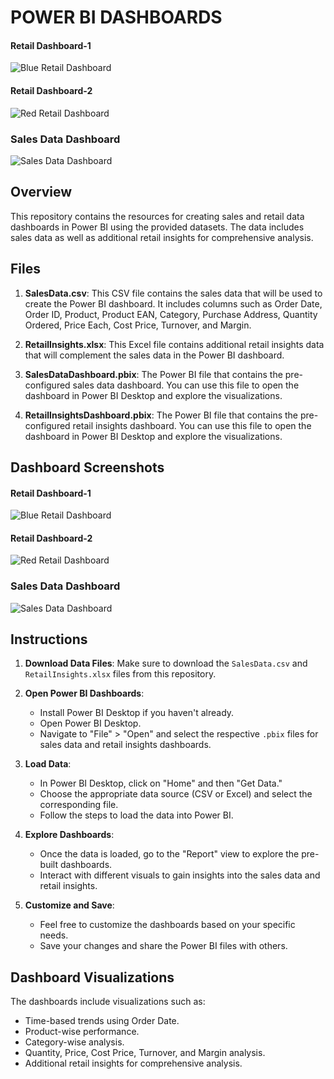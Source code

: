 # POWER BI DASHBOARDS



#### Retail Dashboard-1
![Blue Retail Dashboard](POWER-BI-DASHBOARDS/Dashboard_Screenshots/blue-retails.png)

#### Retail Dashboard-2
![Red Retail Dashboard](POWER-BI-DASHBOARDS/Dashboard_Screenshots/red-retail.png)

### Sales Data Dashboard
![Sales Data Dashboard](POWER-BI-DASHBOARDS/Dashboard_Screenshots/SALES%20DATA%20DASHBOARD.jpg)

## Overview

This repository contains the resources for creating sales and retail data dashboards in Power BI using the provided datasets. The data includes sales data as well as additional retail insights for comprehensive analysis.

## Files

1. **SalesData.csv**: This CSV file contains the sales data that will be used to create the Power BI dashboard. It includes columns such as Order Date, Order ID, Product, Product EAN, Category, Purchase Address, Quantity Ordered, Price Each, Cost Price, Turnover, and Margin.

2. **RetailInsights.xlsx**: This Excel file contains additional retail insights data that will complement the sales data in the Power BI dashboard.

3. **SalesDataDashboard.pbix**: The Power BI file that contains the pre-configured sales data dashboard. You can use this file to open the dashboard in Power BI Desktop and explore the visualizations.

4. **RetailInsightsDashboard.pbix**: The Power BI file that contains the pre-configured retail insights dashboard. You can use this file to open the dashboard in Power BI Desktop and explore the visualizations.

## Dashboard Screenshots

#### Retail Dashboard-1
![Blue Retail Dashboard](POWER-BI-DASHBOARDS/Dashboard_Screenshots/blue-retails.png)

#### Retail Dashboard-2
![Red Retail Dashboard](POWER-BI-DASHBOARDS/Dashboard_Screenshots/red-retail.png)

### Sales Data Dashboard
![Sales Data Dashboard](POWER-BI-DASHBOARDS/Dashboard_Screenshots/SALES%20DATA%20DASHBOARD.jpg)


## Instructions

1. **Download Data Files**: Make sure to download the `SalesData.csv` and `RetailInsights.xlsx` files from this repository.

2. **Open Power BI Dashboards**:
    - Install Power BI Desktop if you haven't already.
    - Open Power BI Desktop.
    - Navigate to "File" > "Open" and select the respective `.pbix` files for sales data and retail insights dashboards.

3. **Load Data**:
    - In Power BI Desktop, click on "Home" and then "Get Data."
    - Choose the appropriate data source (CSV or Excel) and select the corresponding file.
    - Follow the steps to load the data into Power BI.

4. **Explore Dashboards**:
    - Once the data is loaded, go to the "Report" view to explore the pre-built dashboards.
    - Interact with different visuals to gain insights into the sales data and retail insights.

5. **Customize and Save**:
    - Feel free to customize the dashboards based on your specific needs.
    - Save your changes and share the Power BI files with others.

## Dashboard Visualizations

The dashboards include visualizations such as:
- Time-based trends using Order Date.
- Product-wise performance.
- Category-wise analysis.
- Quantity, Price, Cost Price, Turnover, and Margin analysis.
- Additional retail insights for comprehensive analysis.
